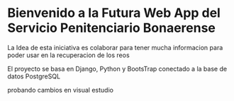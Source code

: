 # Bienvenido a la Futura Web App del Servicio Penitenciario Bonaerense

La Idea de esta iniciativa es colaborar para tener mucha informacion para poder usar en la recuperacion de los reos

El proyecto se basa en Django, Python y BootsTrap conectado a la base de datos PostgreSQL


probando cambios en visual estudio